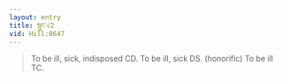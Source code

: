 ```yaml
---
layout: entry
title: སྙུང་√2
vid: Hill:0647
---
```

> To be ill, sick, indisposed CD. To be ill, sick DS. (honorific) To be ill TC.
